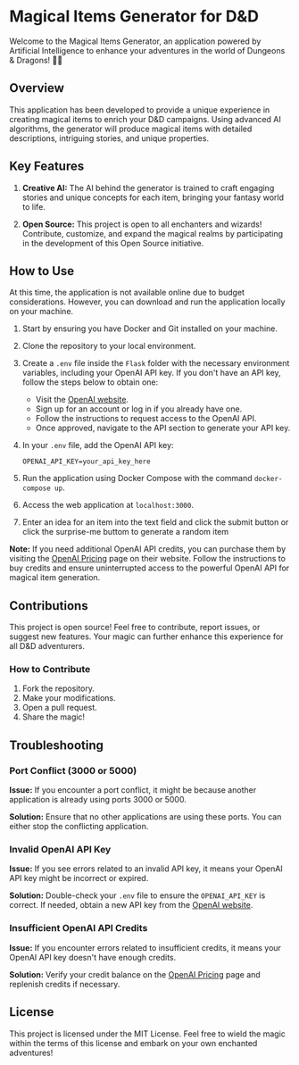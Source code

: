 # Magical Items Generator for D&D

Welcome to the Magical Items Generator, an application powered by Artificial Intelligence to enhance your adventures in the world of Dungeons & Dragons! 🎲✨

## Overview

This application has been developed to provide a unique experience in creating magical items to enrich your D&D campaigns. Using advanced AI algorithms, the generator will produce magical items with detailed descriptions, intriguing stories, and unique properties.

## Key Features

1. **Creative AI:** The AI behind the generator is trained to craft engaging stories and unique concepts for each item, bringing your fantasy world to life.

2. **Open Source:** This project is open to all enchanters and wizards! Contribute, customize, and expand the magical realms by participating in the development of this Open Source initiative.


## How to Use

At this time, the application is not available online due to budget considerations. However, you can download and run the application locally on your machine.

1. Start by ensuring you have Docker and Git installed on your machine.

2. Clone the repository to your local environment.

3. Create a `.env` file inside the `Flask` folder with the necessary environment variables, including your OpenAI API key. If you don't have an API key, follow the steps below to obtain one:

   - Visit the [OpenAI website](https://openai.com/signup/).
   - Sign up for an account or log in if you already have one.
   - Follow the instructions to request access to the OpenAI API.
   - Once approved, navigate to the API section to generate your API key.

4. In your `.env` file, add the OpenAI API key:
   ```dotenv
   OPENAI_API_KEY=your_api_key_here
   ```

5. Run the application using Docker Compose with the command `docker-compose up`.

6. Access the web application at `localhost:3000`.

7. Enter an idea for an item into the text field and click the submit button or click the surprise-me buttom to generate a random item


**Note:** If you need additional OpenAI API credits, you can purchase them by visiting the [OpenAI Pricing](https://openai.com/pricing) page on their website. Follow the instructions to buy credits and ensure uninterrupted access to the powerful OpenAI API for magical item generation.

## Contributions

This project is open source! Feel free to contribute, report issues, or suggest new features. Your magic can further enhance this experience for all D&D adventurers.

### How to Contribute

1. Fork the repository.
2. Make your modifications.
3. Open a pull request.
4. Share the magic!

## Troubleshooting

### Port Conflict (3000 or 5000)

**Issue:** If you encounter a port conflict, it might be because another application is already using ports 3000 or 5000.

**Solution:** Ensure that no other applications are using these ports. You can either stop the conflicting application.

### Invalid OpenAI API Key

**Issue:** If you see errors related to an invalid API key, it means your OpenAI API key might be incorrect or expired.

**Solution:** Double-check your `.env` file to ensure the `OPENAI_API_KEY` is correct. If needed, obtain a new API key from the [OpenAI website](https://beta.openai.com/signup/).

### Insufficient OpenAI API Credits

**Issue:** If you encounter errors related to insufficient credits, it means your OpenAI API key doesn't have enough credits.

**Solution:** Verify your credit balance on the [OpenAI Pricing](https://beta.openai.com/pricing) page and replenish credits if necessary.


## License

This project is licensed under the MIT License. Feel free to wield the magic within the terms of this license and embark on your own enchanted adventures!
